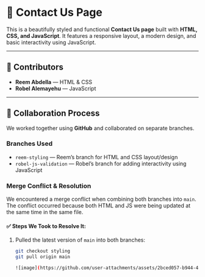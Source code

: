 # 📨 Contact Us Page

This is a beautifully styled and functional **Contact Us page** built with **HTML, CSS, and JavaScript**. It features a responsive layout, a modern design, and basic interactivity using JavaScript.

---

## 👥 Contributors

- **Reem Abdella** — HTML & CSS  
- **Robel Alemayehu** — JavaScript

---

## 🤝 Collaboration Process

We worked together using **GitHub** and collaborated on separate branches.

### Branches Used
- `reem-styling` — Reem’s branch for HTML and CSS layout/design
- `robel-js-validation` — Robel’s branch for adding interactivity using JavaScript

### Merge Conflict & Resolution

We encountered a merge conflict when combining both branches into `main`. The conflict occurred because both HTML and JS were being updated at the same time in the same file.

#### ✅ Steps We Took to Resolve It:
1. Pulled the latest version of `main` into both branches:
   ```bash
   git checkout styling
   git pull origin main

   ![image](https://github.com/user-attachments/assets/2bced057-b944-469b-bc29-3607edc5e046)

